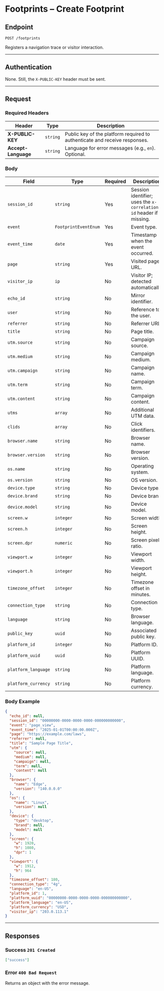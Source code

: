 # Footprints – Create Footprint

## Endpoint

`POST /footprints`

Registers a navigation trace or visitor interaction.

---

## Authentication

None. Still, the `X-PUBLIC-KEY` header must be sent.

---

## Request

### Required Headers

| Header | Type | Description |
| ------- | ---- | ----------- |
| **X-PUBLIC-KEY** | `string` | Public key of the platform required to authenticate and receive responses. |
| **Accept-Language** | `string` | Language for error messages (e.g., `en`). Optional. |

### Body

| Field | Type | Required | Description |
| ----- | ---- | -------- | ----------- |
| `session_id` | `string` | Yes | Session identifier; uses the `x-correlation-id` header if missing. |
| `event` | `FootprintEventEnum` | Yes | Event type. |
| `event_time` | `date` | Yes | Timestamp when the event occurred. |
| `page` | `string` | Yes | Visited page URL. |
| `visitor_ip` | `ip` | No | Visitor IP; detected automatically. |
| `echo_id` | `string` | No | Mirror identifier. |
| `user` | `string` | No | Reference to the user. |
| `referrer` | `string` | No | Referrer URL. |
| `title` | `string` | No | Page title. |
| `utm.source` | `string` | No | Campaign source. |
| `utm.medium` | `string` | No | Campaign medium. |
| `utm.campaign` | `string` | No | Campaign name. |
| `utm.term` | `string` | No | Campaign term. |
| `utm.content` | `string` | No | Campaign content. |
| `utms` | `array` | No | Additional UTM data. |
| `clids` | `array` | No | Click identifiers. |
| `browser.name` | `string` | No | Browser name. |
| `browser.version` | `string` | No | Browser version. |
| `os.name` | `string` | No | Operating system. |
| `os.version` | `string` | No | OS version. |
| `device.type` | `string` | No | Device type. |
| `device.brand` | `string` | No | Device brand. |
| `device.model` | `string` | No | Device model. |
| `screen.w` | `integer` | No | Screen width. |
| `screen.h` | `integer` | No | Screen height. |
| `screen.dpr` | `numeric` | No | Screen pixel ratio. |
| `viewport.w` | `integer` | No | Viewport width. |
| `viewport.h` | `integer` | No | Viewport height. |
| `timezone_offset` | `integer` | No | Timezone offset in minutes. |
| `connection_type` | `string` | No | Connection type. |
| `language` | `string` | No | Browser language. |
| `public_key` | `uuid` | No | Associated public key. |
| `platform_id` | `integer` | No | Platform ID. |
| `platform_uuid` | `uuid` | No | Platform UUID. |
| `platform_language` | `string` | No | Platform language. |
| `platform_currency` | `string` | No | Platform currency. |

### Body Example

```json
{
  "echo_id": null,
  "session_id": "00000000-0000-0000-0000-000000000000",
  "event": "page_view",
  "event_time": "2025-01-01T00:00:00.000Z",
  "page": "https://example.com/laws",
  "referrer": null,
  "title": "Sample Page Title",
  "utm": {
    "source": null,
    "medium": null,
    "campaign": null,
    "term": null,
    "content": null
  },
  "browser": {
    "name": "Edge",
    "version": "140.0.0.0"
  },
  "os": {
    "name": "Linux",
    "version": null
  },
  "device": {
    "type": "desktop",
    "brand": null,
    "model": null
  },
  "screen": {
    "w": 1920,
    "h": 1080,
    "dpr": 1
  },
  "viewport": {
    "w": 1912,
    "h": 964
  },
  "timezone_offset": 180,
  "connection_type": "4g",
  "language": "en-US",
  "platform_id": 1,
  "platform_uuid": "00000000-0000-0000-0000-000000000000",
  "platform_language": "en-US",
  "platform_currency": "USD",
  "visitor_ip": "203.0.113.1"
}
```

---

## Responses

### Success `201 Created`

```json
["success"]
```

### Error `400 Bad Request`

Returns an object with the error message.
